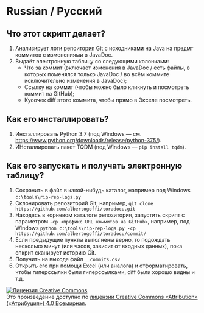 # Russian / Русский

## Что этот скрипт делает?

1. Анализирует логи репоитория Git с исходниками на Java на предмт коммитов с изменениями в JavaDoc.
2. Выдаёт электронную таблицу со следующими колонками:
    - Что за коммит (включает изменения в JavaDoc / есть файлы, в которых поменялся только JavaDoc / во всём коммите исключительно изменения в JavaDoc);
    - Ссылку на коммит (чтобы можно было кликнуть и посмотреть коммит на GitHub);
    - Кусочек diff этого коммита, чтобы прямо в Экселе посмотреть.

## Как его инсталлировать?

1. Инсталлировать Python 3.7 (под Windows — см. https://www.python.org/downloads/release/python-375/).
2. ИНсталлировать пакет TQDM (под Windows — `pip install tqdm`).

## Как его запускать и получать электронную таблицу?

1. Сохранить в файл в какой-нибудь каталог, например под Windows `c:\tools\rip-rep-logs.py`
2. Склонировать репозиторий Git, например, `git clone https://github.com/albertogoffi/toradocu.git`
3. Находясь в корневом каталоге репозитория, запустить скрипт с параметром `-cp <префикс URL коммитов на GitHub>`,
   например, под Windows `python c:\tools\rip-rep-logs.py -cp https://github.com/albertogoffi/toradocu/commit/`
4. Если предыдущие пункты выполнены верно, то подождать несколько минут (или часов, зависит от входных данных),
   пока спкрит сканирует историю Git.
5. Получить на выходе файл `__commits.csv`
6. Открыть его при помощи Excel (или аналога) и отформатировать, чтобы гиперссылки были гиперссылками, diff были хорошо видны и т.д.

<a rel="license" href="http://creativecommons.org/licenses/by/4.0/"><img alt="Лицензия Creative Commons" style="border-width:0" src="https://i.creativecommons.org/l/by/4.0/80x15.png" /></a><br />Это произведение доступно по <a rel="license" href="http://creativecommons.org/licenses/by/4.0/">лицензии Creative Commons «Attribution» («Атрибуция») 4.0 Всемирная</a>.